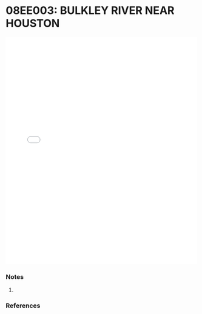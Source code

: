 # 08EE003: BULKLEY RIVER NEAR HOUSTON

<iframe src="/distribution_estimation/_static/stations/08EE003_fdc.html" width="100%" height="600" frameborder="0"></iframe>

### Notes
1. 

### References

